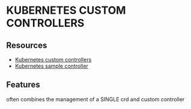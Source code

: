 # KUBERNETES CUSTOM CONTROLLERS

## Resources

- [Kubernetes custom controllers](https://kubernetes.io/docs/concepts/extend-kubernetes/api-extension/custom-resources/#custom-controllers)
- [Kubernetes sample controller](https://github.com/kubernetes/sample-controller)

## Features
often combines the management of a SINGLE crd and custom controller